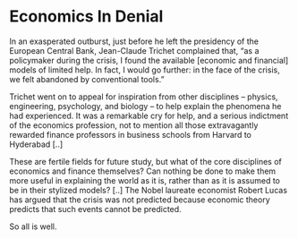 # Economics In Denial

In an exasperated outburst, just before he left the
presidency of the European Central Bank, Jean-Claude Trichet
complained that, “as a policymaker during the crisis, I found the
available [economic and financial] models of limited help. In
fact, I would go further: in the face of the crisis, we felt
abandoned by conventional tools.”


Trichet went on to appeal for inspiration from other disciplines
– physics, engineering, psychology, and biology – to help explain
the phenomena he had experienced. It was a remarkable cry for
help, and a serious indictment of the economics profession, not
to mention all those extravagantly rewarded finance professors in
business schools from Harvard to Hyderabad [..]


These are fertile fields for future study, but what of the core
disciplines of economics and finance themselves? Can nothing be
done to make them more useful in explaining the world as it is,
rather than as it is assumed to be in their stylized models? [..] The Nobel laureate economist Robert Lucas has argued that the
crisis was not predicted because economic theory predicts that
such events cannot be predicted.

So all is well.














